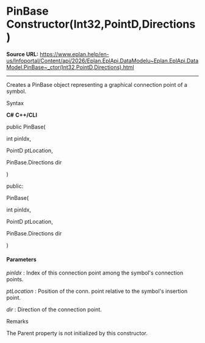 # PinBase Constructor(Int32,PointD,Directions)

**Source URL:** https://www.eplan.help/en-us/Infoportal/Content/api/2026/Eplan.EplApi.DataModelu~Eplan.EplApi.DataModel.PinBase~_ctor(Int32,PointD,Directions).html

---

Creates a PinBase object representing a graphical connection point of a symbol.

Syntax

**C#**
**C++/CLI**


public PinBase( 

   int pinIdx,

   PointD ptLocation,

   PinBase.Directions dir

)

public:

PinBase( 

   int pinIdx,

   PointD ptLocation,

   PinBase.Directions dir

)


#### Parameters

*pinIdx*
:   Index of this connection point among the symbol's connection points.

*ptLocation*
:   Position of the conn. point relative to the symbol's insertion point.

*dir*
:   Direction of the connection point.

Remarks

The Parent property is not initialized by this constructor.
